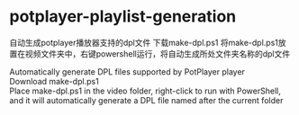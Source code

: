# potplayer-playlist-generation
自动生成potplayer播放器支持的dpl文件
下载make-dpl.ps1
将make-dpl.ps1放置在视频文件夹中，右键powershell运行，将自动生成所处文件夹名称的dpl文件

Automatically generate DPL files supported by PotPlayer player  
Download make-dpl.ps1  
Place make-dpl.ps1 in the video folder, right-click to run with PowerShell, and it will automatically generate a DPL file named after the current folder

